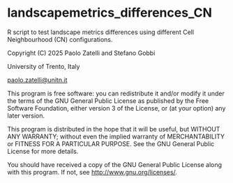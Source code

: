 # landscapemetrics_differences_CN

R script to test landscape metrics differences using different Cell Neighbourhood (CN) configurations.

Copyright (C) 2025 Paolo Zatelli and Stefano Gobbi

University of Trento, Italy

paolo.zatelli@unitn.it

This program is free software: you can redistribute it and/or modify it under the terms of the GNU General Public License as published by the Free Software Foundation, either version 3 of the License, or (at your option) any later version.

This program is distributed in the hope that it will be useful, but WITHOUT ANY WARRANTY; without even the implied warranty of MERCHANTABILITY or FITNESS FOR A PARTICULAR PURPOSE. See the GNU General Public License for more details.

You should have received a copy of the GNU General Public License along with this program. If not, see http://www.gnu.org/licenses/.
